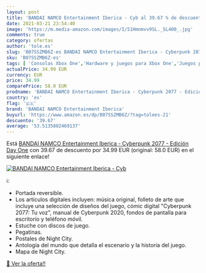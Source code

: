 ```yaml
---
layout: post
title: 'BANDAI NAMCO Entertainment Iberica - Cyb al 39.67 % de descuento'
date: 2021-03-21 23:54:40
image: 'https://m.media-amazon.com/images/I/51Hmnmvv9SL._SL400_.jpg'
comments: true
category: ofertas
author: 'tole.es'
slug: 'B07SSZMB6Z-es BANDAI NAMCO Entertainment Iberica - Cyberpunk 2077 -...'
sku: 'B07SSZMB6Z-es'
tags: [ 'Consolas Xbox One','Hardware y juegos para Xbox One','Juegos para Xbox One','Videojuegos','bandai','bandai namco entertainment iberica', ]
actualPrice: 34.99 EUR
currency: EUR
price: 34.99
comparePrice: 58.0 EUR
prodname: 'BANDAI NAMCO Entertainment Iberica - Cyberpunk 2077 - Edición Day One'
country: 'es'
flag: '🇪🇸'
brand: 'BANDAI NAMCO Entertainment Iberica'
buyurl: 'https://www.amazon.es/dp/B07SSZMB6Z/?tag=tolees-21'
descuento: '39.67'
average: '53.5135802469137'
---
```


Está [BANDAI NAMCO Entertainment Iberica - Cyberpunk 2077 - Edición Day One](https://www.amazon.es/dp/B07SSZMB6Z/?tag=tolees-21) con 39.67 de descuento por 34.99 EUR (original: 58.0 EUR) en el siguiente enlace!

[![BANDAI NAMCO Entertainment Iberica - Cyb](https://m.media-amazon.com/images/I/51Hmnmvv9SL._SL400_.jpg)](https://www.amazon.es/dp/B07SSZMB6Z/?tag=tolees-21)

ℹ️:

- Portada reversible.
- Los artículos digitales incluyen: música original, folleto de arte que incluye una selección de diseños del juego, cómic digital "Cyberpunk 2077: Tu voz", manual de Cyberpunk 2020, fondos de pantalla para escritorio y teléfono móvil.
- Estuche con discos de juego.
- Pegatinas.
- Postales de Night City.
- Antología del mundo que detalla el escenario y la historia del juego.
- Mapa de Night City.

[🛒 Ver la oferta!!](https://www.amazon.es/dp/B07SSZMB6Z/?tag=tolees-21)
